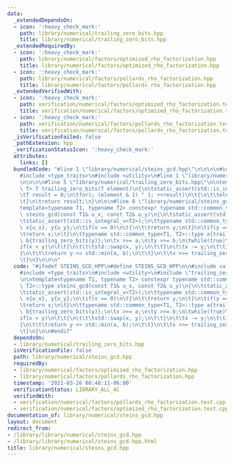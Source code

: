 ```yaml
---
data:
  _extendedDependsOn:
  - icon: ':heavy_check_mark:'
    path: library/numerical/trailing_zero_bits.hpp
    title: library/numerical/trailing_zero_bits.hpp
  _extendedRequiredBy:
  - icon: ':heavy_check_mark:'
    path: library/numerical/factors/optimized_rho_factorization.hpp
    title: library/numerical/factors/optimized_rho_factorization.hpp
  - icon: ':heavy_check_mark:'
    path: library/numerical/factors/pollards_rho_factorization.hpp
    title: library/numerical/factors/pollards_rho_factorization.hpp
  _extendedVerifiedWith:
  - icon: ':heavy_check_mark:'
    path: verification/numerical/factors/optimized_rho_factorization.test.cpp
    title: verification/numerical/factors/optimized_rho_factorization.test.cpp
  - icon: ':heavy_check_mark:'
    path: verification/numerical/factors/pollards_rho_factorization.test.cpp
    title: verification/numerical/factors/pollards_rho_factorization.test.cpp
  _isVerificationFailed: false
  _pathExtension: hpp
  _verificationStatusIcon: ':heavy_check_mark:'
  attributes:
    links: []
  bundledCode: "#line 1 \"library/numerical/steins_gcd.hpp\"\n\n\n\n#include <algorithm>\n\
    #include <type_traits>\n#include <utility>\n#line 1 \"library/numerical/trailing_zero_bits.hpp\"\
    \n\n\n\n#line 5 \"library/numerical/trailing_zero_bits.hpp\"\n\ntemplate<typename\
    \ T> T trailing_zero_bits(T element)\n{\n\tstatic_assert(std::is_integral_v<T>);\n\
    \tT result = 0;\n\tfor(; (element & 1) ^ 1; ++result)\n\t{\n\t\telement >>= 1;\n\
    \t}\n\treturn result;\n}\n\n\n#line 8 \"library/numerical/steins_gcd.hpp\"\n\n\
    template<typename T1, typename T2> constexpr typename std::common_type<T1, T2>::type\
    \ steins_gcd(const T1& u_x, const T2& u_y)\n{\n\tstatic_assert(std::is_integral_v<T1>);\n\
    \tstatic_assert(std::is_integral_v<T2>);\n\ttypename std::common_type<T1, T2>::type\
    \ x{u_x}, y{u_y};\n\tif(x == 0)\n\t{\n\t\treturn y;\n\t}\n\tif(y == 0)\n\t{\n\t\
    \treturn x;\n\t}\n\ttypename std::common_type<T1, T2>::type a{trailing_zero_bits(x)},\
    \ b{trailing_zero_bits(y)};\n\tx >>= a;\n\ty >>= b;\n\twhile(true)\n\t{\n\t\t\
    if(x < y)\n\t\t{\n\t\t\tstd::swap(x, y);\n\t\t}\n\t\tx -= y;\n\t\tif(!x)\n\t\t\
    {\n\t\t\treturn y << std::min(a, b);\n\t\t}\n\t\tx >>= trailing_zero_bits(x);\n\
    \t}\n}\n\n\n"
  code: "#ifndef STEINS_GCD_HPP\n#define STEINS_GCD_HPP\n\n#include <algorithm>\n\
    #include <type_traits>\n#include <utility>\n#include \"trailing_zero_bits.hpp\"\
    \n\ntemplate<typename T1, typename T2> constexpr typename std::common_type<T1,\
    \ T2>::type steins_gcd(const T1& u_x, const T2& u_y)\n{\n\tstatic_assert(std::is_integral_v<T1>);\n\
    \tstatic_assert(std::is_integral_v<T2>);\n\ttypename std::common_type<T1, T2>::type\
    \ x{u_x}, y{u_y};\n\tif(x == 0)\n\t{\n\t\treturn y;\n\t}\n\tif(y == 0)\n\t{\n\t\
    \treturn x;\n\t}\n\ttypename std::common_type<T1, T2>::type a{trailing_zero_bits(x)},\
    \ b{trailing_zero_bits(y)};\n\tx >>= a;\n\ty >>= b;\n\twhile(true)\n\t{\n\t\t\
    if(x < y)\n\t\t{\n\t\t\tstd::swap(x, y);\n\t\t}\n\t\tx -= y;\n\t\tif(!x)\n\t\t\
    {\n\t\t\treturn y << std::min(a, b);\n\t\t}\n\t\tx >>= trailing_zero_bits(x);\n\
    \t}\n}\n\n#endif"
  dependsOn:
  - library/numerical/trailing_zero_bits.hpp
  isVerificationFile: false
  path: library/numerical/steins_gcd.hpp
  requiredBy:
  - library/numerical/factors/optimized_rho_factorization.hpp
  - library/numerical/factors/pollards_rho_factorization.hpp
  timestamp: '2021-03-26 00:48:11-06:00'
  verificationStatus: LIBRARY_ALL_AC
  verifiedWith:
  - verification/numerical/factors/pollards_rho_factorization.test.cpp
  - verification/numerical/factors/optimized_rho_factorization.test.cpp
documentation_of: library/numerical/steins_gcd.hpp
layout: document
redirect_from:
- /library/library/numerical/steins_gcd.hpp
- /library/library/numerical/steins_gcd.hpp.html
title: library/numerical/steins_gcd.hpp
---
```

